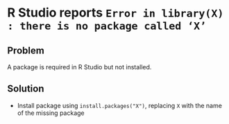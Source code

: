 # R Studio reports `Error in library(X) : there is no package called ‘X’`

## Problem
A package is required in R Studio but not installed.

## Solution
* Install package using `install.packages("X")`, replacing  `X` with the name of the missing package

